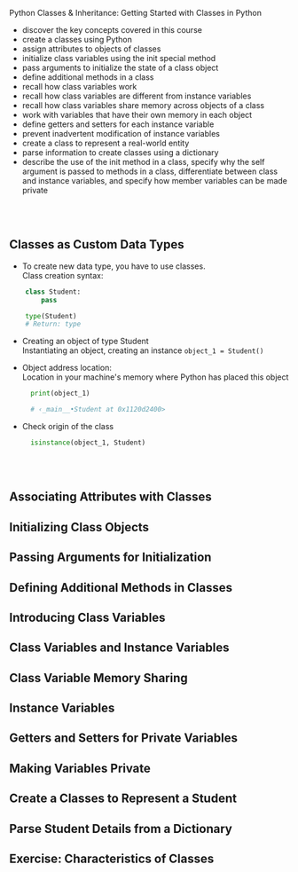 Python Classes & Inheritance: Getting Started with Classes in Python

- discover the key concepts covered in this course
- create a classes using Python
- assign attributes to objects of classes
- initialize class variables using the init special method
- pass arguments to initialize the state of a class object
- define additional methods in a class
- recall how class variables work
- recall how class variables are different from instance variables
- recall how class variables share memory across objects of a class
- work with variables that have their own memory in each object
- define getters and setters for each instance variable
- prevent inadvertent modification of instance variables
- create a class to represent a real-world entity
- parse information to create classes using a dictionary
- describe the use of the init method in a class, specify why the self argument is passed to methods in a class, differentiate between class and instance variables, and specify how member variables can be made private


<br><br>
## Classes as Custom Data Types
- To create new data type, you have to use classes. <br>Class creation syntax:

```python
    class Student:
        pass
```
```python
    type(Student)
    # Return: type
```
- Creating an object of type Student<br>
Instantiating an object, creating an instance
`object_1 = Student()`

- Object address location:<br>
Location in your machine's memory where Python has placed this object
  
  ```python
    print(object_1)

    # ‹_main__•Student at 0x1120d2400>
  ```
- Check origin of the class
  ```python
    isinstance(object_1, Student)
  ```

 <br><br> 
## Associating Attributes with Classes


## Initializing Class Objects


## Passing Arguments for Initialization


## Defining Additional Methods in Classes


## Introducing Class Variables


## Class Variables and Instance Variables


## Class Variable Memory Sharing


## Instance Variables


## Getters and Setters for Private Variables


## Making Variables Private


## Create a Classes to Represent a Student


## Parse Student Details from a Dictionary


## Exercise: Characteristics of Classes